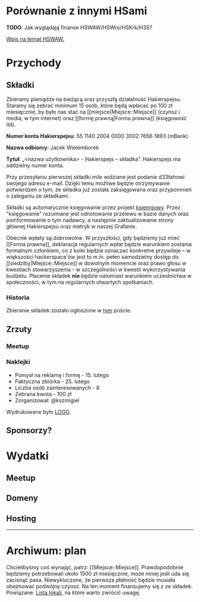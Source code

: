 # Porównanie z innymi HSami

**TODO**: Jak wyglądają finanse HSWAW/HSWro/HSKrk/H3S?

[Wpis na temat HSWAW.](https://lists.hackerspace.pl/mailman/private/waw/2020-March/050056.html)

# Przychody

## Składki

Zbieramy pieniądze na bieżącą oraz przyszłą działalność Hakierspejsu. Staramy się zebrać minimum 15 osób, które będą wpłacać po 100 zł miesięcznie, by było nas stać na [[miejsce|Miejsce::Miejsce]] (czynsz i media, w tym internet) oraz [[formę prawną|Forma prawna]] (księgowość itd).

**Numer konta Hakierspejsu**: 55 1140 2004 0000 3002 7656 1893 (mBank)

**Nazwa odbiorcy**: Jacek Wielemborek

**Tytuł**: „<nazwa użytkownika> - Hakierspejs – składka”. Hakierspejs ma oddzielny numer konta.

Przy przesyłaniu pierwszej składki mile widziane jest podanie d33tahowi swojego adresu e-mail. Dzięki temu możliwe będzie otrzymywanie potwierdzeń o tym, że składka już została zaksięgowana oraz przypomnień o zaleganiu ze składkami.

Składki są automatycznie księgowanie przez projekt [ksiemgowy](https://github.com/hakierspejs/ksiemgowy). Przez "księgowanie" rozumiane jest odnotowanie przelewu w bazie danych oraz poinformowanie o tym nadawcy, a następnie zaktualizowanie strony głównej Hakierspejsu oraz metryk w naszej Grafanie.

Obecnie wpłaty są dobrowolne. W przyszłości, gdy będziemy już mieć [[Forma prawna]], deklaracja regularnych wpłat będzie warunkiem zostania formalnym członkiem, co z kolei będzie oznaczać konkretne przywileje – w większości hackerspace'ów jest to m.in. pełen samodzielny dostęp do [[siedziby|Miejsce::Miejsce]] w dowolnym momencie oraz prawo głosu w kwestiach stowarzyszenia - w szczególności w kwestii wykorzystywania budżetu. Płacenie składek __nie__ będzie natomiast warunkiem uczestnictwa w społeczności, w tym na regularnych otwartych spotkaniach.

### Historia

Zbieranie składek zostało ogłoszone w [tym](https://lists.hackerspace.pl/pipermail/lodz/2020-April/000064.html) poście.

## Zrzuty
### Meetup

### Naklejki

 * Pomysł na reklamę i formę - 15. lutego
 * Faktyczna zbiórka - 25. lutego
 * Liczba osób zainteresowanych - 8
 * Zebrana kwota - 100 zł
 * Zorganizował: @kszmigiel

Wydrukowane było [LOGO](https://github.com/hakierspejs/wiki/raw/master/media-w-wiki/hakierspejs-logo.zip).

## Sponsorzy?

# Wydatki

## Meetup

## Domeny

## Hosting

---

# Archiwum: plan

Chcielibyśmy coś wynająć, patrz: [[Miejsce::Miejsce]]. Prawdopodobnie będziemy potrzebowali około 1500 zł miesięcznie, może mniej jeśli uda się zacisnąć pasa. Niewykluczone, że pierwsza płatność będzie musiała obejmować podwójny czynsz. Na ten moment finansujemy się z ze składek. Powiązane: [Lista lokali](https://pad.hs-ldz.pl/INGeKWWPRoun6LFkGfFZjA#), na które warto zwrócić uwagę.
